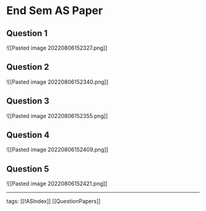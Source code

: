 # End Sem AS Paper
## Question 1
![[Pasted image 20220806152327.png]]

## Question 2
![[Pasted image 20220806152340.png]]

## Question 3
![[Pasted image 20220806152355.png]]

## Question 4
![[Pasted image 20220806152409.png]]

## Question 5
![[Pasted image 20220806152421.png]]

---
tags: [[!ASIndex]] [[QuestionPapers]]
